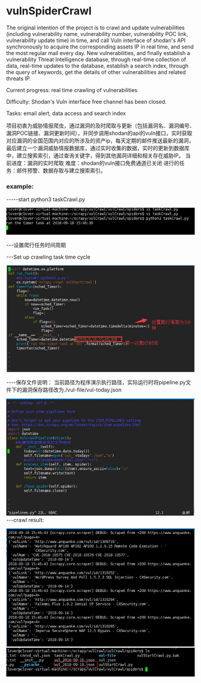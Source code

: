 # vulnSpiderCrawl

The original intention of the project is to crawl and update vulnerabilities (including vulnerability name, vulnerability number, vulnerability POC link, vulnerability update time) in time, and call Vuln interface of shodan's API synchronously to acquire the corresponding assets IP in real time, and send the most regular mail every day. New vulnerabilities, and finally establish a vulnerability Threat Intelligence database, through real-time collection of data, real-time updates to the database, establish a search index, through the query of keywords, get the details of other vulnerabilities and related threats IP.

Current progress: real time crawling of vulnerabilities

Difficulty: Shodan's Vuln interface free channel has been closed.

Tasks: email alert, data access and search index
   
   项目初衷为威胁情报爬虫，通过漏洞的及时爬取与更新（包括漏洞名、漏洞编号、漏洞POC链接、漏洞更新时间），并同步调用shodan的api的vuln接口，实时获取对应漏洞的全国范围内对应的所涉及的资产ip，每天定期的邮件推送最新的漏洞，最后建立一个漏洞威胁情报数据库，通过实时收集的数据，实时的更新到数据库中，建立搜索索引，通过查询关键字，得到其他漏洞详细和相关存在威胁IP。
当前进度：漏洞的实时爬取
难度：shodan的vuln接口免费通道已关闭
进行的任务：邮件预警、数据存取与建立搜索索引。

### example:
-----start
python3 taskCrawl.py

![Image start](https://github.com/Qclover/vulnSpiderCrawl/blob/master/excute/start.png)


---设置爬行任务时间周期

---Set up crawling task time cycle

![Image start](https://github.com/Qclover/vulnSpiderCrawl/blob/master/excute/taskTime.jpg)

----保存文件说明：
当前路径为程序演示执行路径，实际运行时将pipeline.py文件下的漏洞保存路径改为./vul-file/vul-today.json

![Image start](https://github.com/Qclover/vulnSpiderCrawl/blob/master/excute/path.jpg)
---crawl result:

![Image start](https://github.com/Qclover/vulnSpiderCrawl/blob/master/excute/result1.png)
![Image start](https://github.com/Qclover/vulnSpiderCrawl/blob/master/excute/result2.png)
